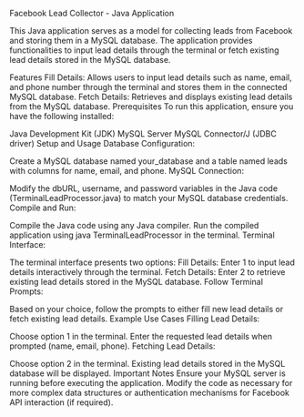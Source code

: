 Facebook Lead Collector - Java Application

This Java application serves as a model for collecting leads from Facebook and storing them in a MySQL database. The application provides functionalities to input lead details through the terminal or fetch existing lead details stored in the MySQL database.

Features
Fill Details: Allows users to input lead details such as name, email, and phone number through the terminal and stores them in the connected MySQL database.
Fetch Details: Retrieves and displays existing lead details from the MySQL database.
Prerequisites
To run this application, ensure you have the following installed:

Java Development Kit (JDK)
MySQL Server
MySQL Connector/J (JDBC driver)
Setup and Usage
Database Configuration:

Create a MySQL database named your_database and a table named leads with columns for name, email, and phone.
MySQL Connection:

Modify the dbURL, username, and password variables in the Java code (TerminalLeadProcessor.java) to match your MySQL database credentials.
Compile and Run:

Compile the Java code using any Java compiler.
Run the compiled application using java TerminalLeadProcessor in the terminal.
Terminal Interface:

The terminal interface presents two options:
Fill Details: Enter 1 to input lead details interactively through the terminal.
Fetch Details: Enter 2 to retrieve existing lead details stored in the MySQL database.
Follow Terminal Prompts:

Based on your choice, follow the prompts to either fill new lead details or fetch existing lead details.
Example Use Cases
Filling Lead Details:

Choose option 1 in the terminal.
Enter the requested lead details when prompted (name, email, phone).
Fetching Lead Details:

Choose option 2 in the terminal.
Existing lead details stored in the MySQL database will be displayed.
Important Notes
Ensure your MySQL server is running before executing the application.
Modify the code as necessary for more complex data structures or authentication mechanisms for Facebook API interaction (if required).
